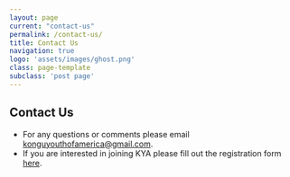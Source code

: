 ```yaml
---
layout: page
current: "contact-us"
permalink: /contact-us/
title: Contact Us
navigation: true
logo: 'assets/images/ghost.png'
class: page-template
subclass: 'post page'
---
```

## Contact Us
- For any questions or comments please email [konguyouthofamerica@gmail.com](konguyouthofamerica@gmail.com).
- If you are interested in joining KYA please fill out the registration form [here](https://docs.google.com/forms/d/16qQw7lEVrm-eDnSRI0GIlmJSlUf7MHDer0OdpDGHBZo/edit?usp=sharing).
